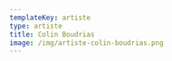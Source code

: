 ```yaml
---
templateKey: artiste
type: artiste
title: Colin Boudrias
image: /img/artiste-colin-boudrias.png
---
```

